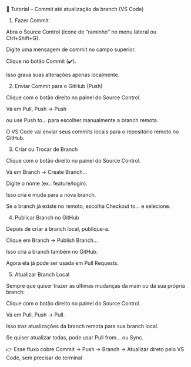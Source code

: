 🚀 Tutorial – Commit até atualização da branch (VS Code)
1. Fazer Commit

Abra o Source Control (ícone de “raminho” no menu lateral ou Ctrl+Shift+G).

Digite uma mensagem de commit no campo superior.

Clique no botão Commit (✔️).

Isso grava suas alterações apenas localmente.

2. Enviar Commit para o GitHub (Push)

Clique com o botão direito no painel do Source Control.

Vá em Pull, Push → Push

ou use Push to… para escolher manualmente a branch remota.

O VS Code vai enviar seus commits locais para o repositório remoto no GitHub.

3. Criar ou Trocar de Branch

Clique com o botão direito no painel do Source Control.

Vá em Branch → Create Branch…

Digite o nome (ex.: feature/login).

Isso cria e muda para a nova branch.

Se a branch já existe no remoto, escolha Checkout to… e selecione.

4. Publicar Branch no GitHub

Depois de criar a branch local, publique-a.

Clique em Branch → Publish Branch…

Isso cria a branch também no GitHub.

Agora ela já pode ser usada em Pull Requests.

5. Atualizar Branch Local

Sempre que quiser trazer as últimas mudanças da main ou da sua própria branch:

Clique com o botão direito no painel do Source Control.

Vá em Pull, Push → Pull.

Isso traz atualizações da branch remota para sua branch local.

Se quiser atualizar todas, pode usar Pull from… ou Sync.

👉 Esse fluxo cobre Commit → Push → Branch → Atualizar direto pelo VS Code, sem precisar do terminal